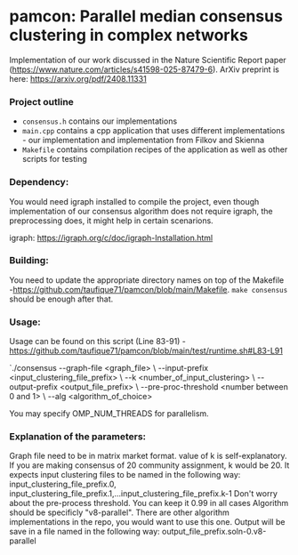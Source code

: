 # pamcon: Parallel median consensus clustering in complex networks

Implementation of our work discussed in the Nature Scientific Report paper (https://www.nature.com/articles/s41598-025-87479-6).
ArXiv preprint is here: https://arxiv.org/pdf/2408.11331

### Project outline
- `consensus.h` contains our implementations
- `main.cpp` contains a cpp application that uses different implementations - our implementation and implementation from Filkov and Skienna
- `Makefile` contains compilation recipes of the application as well as other scripts for testing

### Dependency:
You would need igraph installed to compile the project, even though implementation of our consensus algorithm does not require igraph, the preprocessing does, it might help in certain scenarions.

igraph: https://igraph.org/c/doc/igraph-Installation.html

### Building:
You need to update the appropriate directory names on top of the Makefile -https://github.com/taufique71/pamcon/blob/main/Makefile. 
`make consensus` should be enough after that.

### Usage:
Usage can be found on this script (Line 83-91) -https://github.com/taufique71/pamcon/blob/main/test/runtime.sh#L83-L91
 
`./consensus --graph-file <graph_file> \\
                              --input-prefix <input_clustering_file_prefix> \\
                              --k <number_of_input_clustering> \\
                              --output-prefix <output_file_prefix> \\
                              --pre-proc-threshold <number between 0 and 1> \\
                              --alg <algorithm_of_choice>

You may specify OMP_NUM_THREADS for parallelism.

### Explanation of the parameters:
Graph file need to be in matrix market format.
value of k is self-explanatory. If you are making consensus of 20 community assignment, k would be 20.
It expects input clustering files to be named in the following way: input_clustering_file_prefix.0, input_clustering_file_prefix.1,...input_clustering_file_prefix.k-1
Don't worry about the pre-process threshold. You can keep it 0.99 in all cases
Algorithm should be specificly "v8-parallel". There are other algorithm implementations in the repo, you would want to use this one.
Output will be save in a file named in the following way: output_file_prefix.soln-0.v8-parallel

